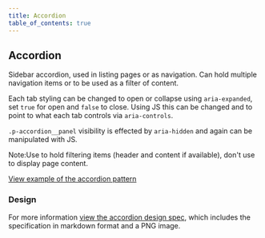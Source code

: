 ```yaml
---
title: Accordion
table_of_contents: true
---
```


## Accordion

Sidebar accordion, used in listing pages or as navigation. Can hold multiple navigation items or to be used as a filter of content.

Each tab styling can be changed to open or collapse using `aria-expanded`, set `true` for open and `false` to close. Using JS this can be changed and to point to what each tab controls via `aria-controls`.

`.p-accordion__panel` visibility is effected by `aria-hidden` and again can be manipulated with JS.

<div class="p-notification--information">
  <p class="p-notification__response">
    <span class="p-notification__status">Note:</span>Use to hold filtering items (header and content if available), don't use to display page content.
  </p>
</div>

<a href="https://vanilla-framework.github.io/vanilla-framework/examples/patterns/accordion/"
    class="js-example">
View example of the accordion pattern
</a>

### Design

For more information [view the accordion design spec](https://github.com/ubuntudesign/vanilla-design/tree/master/Accordion), which includes the specification in markdown format and a PNG image.
